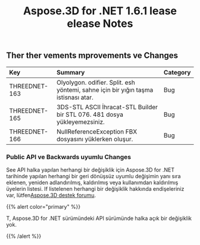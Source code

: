 ﻿---
title: Aspose.3D for .NET 1.6.1 lease elease Notes
type: docs
weight: 70
url: /tr/net/aspose-3d-for-net-1-6-1-release-notes/
---
## **Ther ther vements mprovements ve Changes**

|**Key** |**Summary** |**Category** |
|:- |:- |:- |
|THREEDNET-163 |Olyolygon. odifier. Split. esh yöntemi, sahne için bir yığın taşma istisnası atar.|Bug|
|THREEDNET-165 |3DS-STL ASCII İhracat-STL Builder bir STL 076. 481 dosya yükleyemezsiniz.|Bug|
|THREEDNET-166 |NullReferenceException FBX dosyasını yüklerken oluşur.|Bug|
### **Public API ve Backwards uyumlu Changes**
See API halka yapılan herhangi bir değişiklik için Aspose.3D for .NET tarihinde yapılan herhangi bir geri dönüşsüz uyumlu değişimin yanı sıra eklenen, yeniden adlandırılmış, kaldırılmış veya kullanımdan kaldırılmış üyelerin listesi. If listelenen herhangi bir değişiklik hakkında endişeleriniz var, lütfen[Aspose.3D destek forumu](https://forum.aspose.com/c/3d/18).

{{% alert color="primary" %}} 

T, Aspose.3D for .NET sürümündeki API sürümünde halka açık bir değişiklik yok.

{{% /alert %}}
